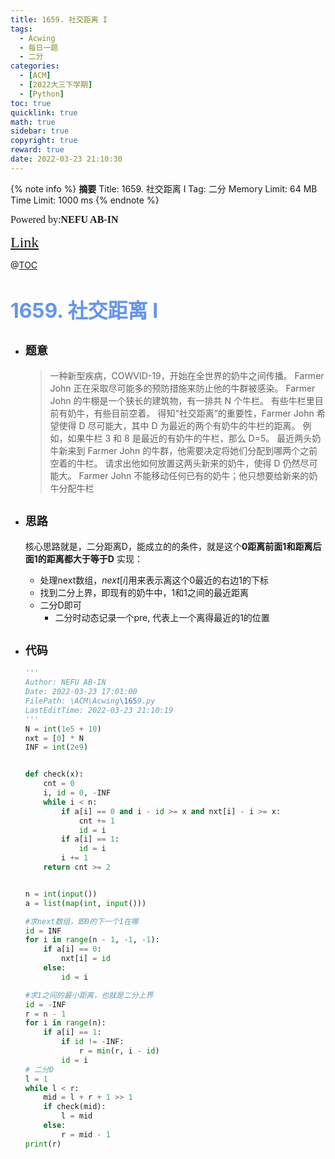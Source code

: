 ```yaml
---
title: 1659. 社交距离 I
tags:
  - Acwing
  - 每日一题
  - 二分
categories:
  - [ACM]
  - [2022大三下学期]
  - [Python]
toc: true
quicklink: true
math: true
sidebar: true
copyright: true
reward: true
date: 2022-03-23 21:10:30
---
```



{% note info %}
**摘要**
Title: 1659. 社交距离 I
Tag: 二分
Memory Limit: 64 MB
Time Limit: 1000 ms
{% endnote %}
<!-- more -->

<font size=3 face=楷体>Powered by:**NEFU AB-IN**</font>

<font color=#FFA500 size=5 face=楷体>[Link](https://www.acwing.com/problem/content/1661/)</font>

@[TOC](文章目录)

# <font color=#6495ED size=6>1659. 社交距离 I</font>

* ## <font size=4 face=粗体>题意</font>

  >一种新型疾病，COWVID-19，开始在全世界的奶牛之间传播。
  >Farmer John 正在采取尽可能多的预防措施来防止他的牛群被感染。
  >Farmer John 的牛棚是一个狭长的建筑物，有一排共 N 个牛栏。
  >有些牛栏里目前有奶牛，有些目前空着。
  >得知“社交距离”的重要性，Farmer John 希望使得 D 尽可能大，其中 D 为最近的两个有奶牛的牛栏的距离。
  >例如，如果牛栏 3 和 8 是最近的有奶牛的牛栏，那么 D=5。
  >最近两头奶牛新来到 Farmer John 的牛群，他需要决定将她们分配到哪两个之前空着的牛栏。
  >请求出他如何放置这两头新来的奶牛，使得 D 仍然尽可能大。
  >Farmer John 不能移动任何已有的奶牛；他只想要给新来的奶牛分配牛栏

* ## <font size=4 face=粗体>思路</font>

  核心思路就是，二分距离D，能成立的的条件，就是这个**0距离前面1和距离后面1的距离都大于等于D**
  实现：
    * 处理next数组，$next[i]$用来表示离这个0最近的右边1的下标
    * 找到二分上界，即现有的奶牛中，1和1之间的最近距离
    * 二分D即可
      * 二分时动态记录一个pre, 代表上一个离得最近的1的位置

* ## <font size=4 face=粗体>代码</font>

  ```python
  '''
  Author: NEFU AB-IN
  Date: 2022-03-23 17:01:00
  FilePath: \ACM\Acwing\1659.py
  LastEditTime: 2022-03-23 21:10:19
  '''
  N = int(1e5 + 10)
  nxt = [0] * N
  INF = int(2e9)


  def check(x):
      cnt = 0
      i, id = 0, -INF
      while i < n:
          if a[i] == 0 and i - id >= x and nxt[i] - i >= x:
              cnt += 1
              id = i
          if a[i] == 1:
              id = i
          i += 1
      return cnt >= 2


  n = int(input())
  a = list(map(int, input()))

  #求next数组，即0的下一个1在哪
  id = INF
  for i in range(n - 1, -1, -1):
      if a[i] == 0:
          nxt[i] = id
      else:
          id = i

  #求1之间的最小距离，也就是二分上界
  id = -INF
  r = n - 1
  for i in range(n):
      if a[i] == 1:
          if id != -INF:
              r = min(r, i - id)
          id = i
  # 二分D
  l = 1
  while l < r:
      mid = l + r + 1 >> 1
      if check(mid):
          l = mid
      else:
          r = mid - 1
  print(r)
  ```